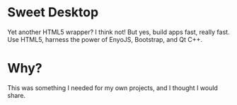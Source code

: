 Sweet Desktop
=============

Yet another HTML5 wrapper? I think not! But yes, build apps fast, really fast.
Use HTML5, harness the power of EnyoJS, Bootstrap, and Qt C++.

Why?
====

This was something I needed for my own projects, and I thought I would share. 
